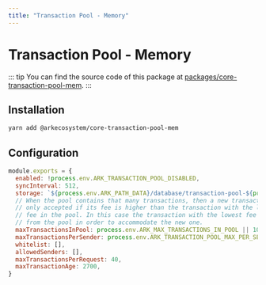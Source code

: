 ```yaml
---
title: "Transaction Pool - Memory"
---
```


# Transaction Pool - Memory

::: tip
You can find the source code of this package at [packages/core-transaction-pool-mem](https://github.com/ArkEcosystem/core/tree/master/packages/core-transaction-pool-mem).
:::

## Installation

```bash
yarn add @arkecosystem/core-transaction-pool-mem
```

## Configuration

```js
module.exports = {
  enabled: !process.env.ARK_TRANSACTION_POOL_DISABLED,
  syncInterval: 512,
  storage: `${process.env.ARK_PATH_DATA}/database/transaction-pool-${process.env.ARK_NETWORK_NAME}.sqlite`,
  // When the pool contains that many transactions, then a new transaction is
  // only accepted if its fee is higher than the transaction with the lowest
  // fee in the pool. In this case the transaction with the lowest fee is removed
  // from the pool in order to accommodate the new one.
  maxTransactionsInPool: process.env.ARK_MAX_TRANSACTIONS_IN_POOL || 100000,
  maxTransactionsPerSender: process.env.ARK_TRANSACTION_POOL_MAX_PER_SENDER || 300,
  whitelist: [],
  allowedSenders: [],
  maxTransactionsPerRequest: 40,
  maxTransactionAge: 2700,
}
```
